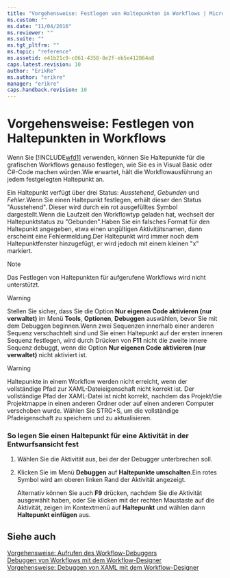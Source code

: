 ```yaml
---
title: "Vorgehensweise: Festlegen von Haltepunkten in Workflows | Microsoft Docs"
ms.custom: ""
ms.date: "11/04/2016"
ms.reviewer: ""
ms.suite: ""
ms.tgt_pltfrm: ""
ms.topic: "reference"
ms.assetid: e41b21c9-c061-4358-8e2f-eb5e412864a8
caps.latest.revision: 10
author: "ErikRe"
ms.author: "erikre"
manager: "erikre"
caps.handback.revision: 10
---
```

# Vorgehensweise: Festlegen von Haltepunkten in Workflows
Wenn Sie [!INCLUDE[wfd1](../workflow-designer/includes/wfd1_md.md)] verwenden, können Sie Haltepunkte für die grafischen Workflows genauso festlegen, wie Sie es in Visual Basic oder C\#\-Code machen würden.Wie erwartet, hält die Workflowausführung an jedem festgelegten Haltepunkt an.  
  
 Ein Haltepunkt verfügt über drei Status: *Ausstehend*, *Gebunden* und *Fehler*.Wenn Sie einen Haltepunkt festlegen, erhält dieser den Status "Ausstehend". Dieser wird durch ein rot ausgefülltes Symbol dargestellt.Wenn die Laufzeit den Workflowtyp geladen hat, wechselt der Haltepunktstatus zu "Gebunden".Haben Sie ein falsches Format für den Haltepunkt angegeben, etwa einen ungültigen Aktivitätsnamen, dann erscheint eine Fehlermeldung.Der Haltepunkt wird immer noch dem Haltepunktfenster hinzugefügt, er wird jedoch mit einem kleinen "x" markiert.  
  
> [!NOTE]
>  Das Festlegen von Haltepunkten für aufgerufene Workflows wird nicht unterstützt.  
  
> [!WARNING]
>  Stellen Sie sicher, dass Sie die Option **Nur eigenen Code aktivieren \(nur verwaltet\)** im Menü **Tools**, **Optionen**, **Debuggen** auswählen, bevor Sie mit dem Debuggen beginnen.Wenn zwei Sequenzen innerhalb einer anderen Sequenz verschachtelt sind und Sie einen Haltepunkt auf der ersten inneren Sequenz festlegen, wird durch Drücken von **F11** nicht die zweite innere Sequenz debuggt, wenn die Option **Nur eigenen Code aktivieren \(nur verwaltet\)** nicht aktiviert ist.  
  
> [!WARNING]
>  Haltepunkte in einem Workflow werden nicht erreicht, wenn der vollständige Pfad zur XAML\-Dateieigenschaft nicht korrekt ist. Der vollständige Pfad der XAML\-Datei ist nicht korrekt, nachdem das Projekt\/die Projektmappe in einen anderen Ordner oder auf einen anderen Computer verschoben wurde. Wählen Sie STRG\+S, um die vollständige Pfadeigenschaft zu speichern und zu aktualisieren.  
  
### So legen Sie einen Haltepunkt für eine Aktivität in der Entwurfsansicht fest  
  
1.  Wählen Sie die Aktivität aus, bei der der Debugger unterbrechen soll.  
  
2.  Klicken Sie im Menü **Debuggen** auf **Haltepunkte umschalten**.Ein rotes Symbol wird am oberen linken Rand der Aktivität angezeigt.  
  
     Alternativ können Sie auch **F9** drücken, nachdem Sie die Aktivität ausgewählt haben, oder Sie klicken mit der rechten Maustaste auf die Aktivität, zeigen im Kontextmenü auf **Haltepunkt** und wählen dann **Haltepunkt einfügen** aus.  
  
## Siehe auch  
 [Vorgehensweise: Aufrufen des Workflow\-Debuggers](../workflow-designer/how-to-invoke-the-workflow-debugger.md)   
 [Debuggen von Workflows mit dem Workflow\-Designer](../workflow-designer/debugging-workflows-with-the-workflow-designer.md)   
 [Vorgehensweise: Debuggen von XAML mit dem Workflow\-Designer](../workflow-designer/how-to-debug-xaml-with-the-workflow-designer.md)